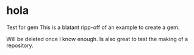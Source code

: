 # hola
Test for gem
This is a blatant ripp-off of an example to create a gem.

Will be deleted once I know enough.
Is also great to test the making of a repository.
